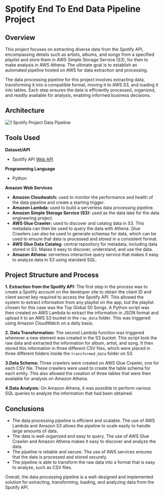 # Spotify End To End Data Pipeline Project

## Overview

This project focuses on extracting diverse data from the Spotify API, encompassing details such as artists, albums, and songs from a specified playlist and store them in AWS Simple Storage Service (S3), for then to make analysis in AWS Athena. The ultimate goal is to establish an automated pipeline hosted on AWS for data extraction and processing.

The data processing pipeline for this project involves extracting data, transforming it into a compatible format, moving it to AWS S3, and loading it into tables. Each step ensures the data is efficiently processed, organized, and readily available for analysis, enabling informed business decisions.

## Architecture

![1  Spotify Project Data Pipeline](https://github.com/safwanhamza/spotify-data-engineering/assets/pipeline_architecture.jpeg)

## Tools Used

**Dataset/API**
- Spotify API [Web API](https://developer.spotify.com/documentation/web-api)

**Programming Language**
 - Python

**Amazon Web Services**
- **Amazon Cloudwatch:** used to monitor the performance and health of the data pipeline and create a starting trigger.
- **Amazon Lambda:** used to build a serverless data processing pipeline.
- **Amazon Simple Storage Service (S3):** used as the data lake for the data engineering project.
- **AWS Glue Crawler:** used to discover and catalog data in S3. This metadata can then be used to query the data with Athena. Glue Crawlers can also be used to generate schemas for data, which can be used to ensure that data is processed and stored in a consistent format.
- **AWS Glue Data Catalog:** central repository for metadata, including data stored in S3. Makes it easy to discover, understand, and use the data.
- **Amazon Athena:** serverless interactive query service that makes it easy to analyze data in S3 using standard SQL.

## Project Structure and Process

**1. Extraction from the Spotify API:** The first step in the process was to create a Spotify account on the developer site to obtain the client ID and client secret key required to access the Spotify API. This allowed the system to extract information from any playlist on the app, but the playlist chosen for this case was the Top Global 50 Songs. A Python script was then created on AWS Lambda to extract the information in JSON format and upload it to an AWS S3 bucket in the `raw_data` folder. This was triggered using Amazon CloudWatch on a daily basis.

**2. Data Transformation:** The second Lambda function was triggered whenever a new element was created in the S3 bucket. This script took the raw data and extracted the information for album, artist, and song. It then stored this information in three different CSV files, which were placed in three different folders inside the `transformed_data` folder on S3.

**3.Data Schema:** Three crawlers were created on AWS Glue Crawler, one for each CSV file. These crawlers were used to create the table schema for each entity. This also allowed the creation of three tables that were then available for analysis on Amazon Athena.

**4.Data Analysis:** On Amazon Athena, it was possible to perform various SQL queries to analyze the information that had been obtained.

## Conclusions

- The data processing pipeline is efficient and scalable. The use of AWS Lambda and Amazon S3 allows the pipeline to scale easily to handle large amounts of data.
- The data is well-organized and easy to query. The use of AWS Glue Crawler and Amazon Athena makes it easy to discover and analyze the data.
- The pipeline is reliable and secure. The use of AWS services ensures that the data is processed and stored securely.
- The pipeline is able to transform the raw data into a format that is easy to analyze, such as CSV files.

Overall, the data processing pipeline is a well-designed and implemented solution for extracting, transforming, loading, and analyzing data from the Spotify API.

